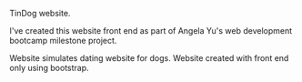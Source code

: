 TinDog website.

I've created this website front end as part of Angela Yu's web development bootcamp milestone project.

Website simulates dating website for dogs. Website created with front end only using bootstrap.
